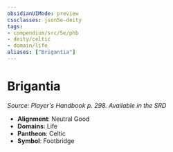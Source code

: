 ```yaml
---
obsidianUIMode: preview
cssclasses: json5e-deity
tags:
- compendium/src/5e/phb
- deity/celtic
- domain/life
aliases: ["Brigantia"]
---
```

# Brigantia
*Source: Player's Handbook p. 298. Available in the <span title='Systems Reference Document (5.1)'>SRD</span>* 

- **Alignment**: Neutral Good
- **Domains**: Life
- **Pantheon**: Celtic
- **Symbol**: Footbridge
